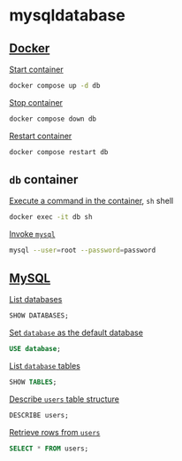 # mysqldatabase

## [Docker](https://docs.docker.com/reference/cli/docker/)

[Start container](https://docs.docker.com/reference/cli/docker/compose/up/)

```sh
docker compose up -d db
```

[Stop container](https://docs.docker.com/reference/cli/docker/compose/down/)

```sh
docker compose down db
```

[Restart container](https://docs.docker.com/reference/cli/docker/compose/restart/)

```sh
docker compose restart db
```

## `db` container

[Execute a command in the container](https://docs.docker.com/reference/cli/docker/container/exec/), `sh` shell

```sh
docker exec -it db sh
```

[Invoke `mysql`](https://dev.mysql.com/doc/refman/8.4/en/mysql.html)

```sh
mysql --user=root --password=password
```

## [MySQL](https://dev.mysql.com/doc/refman/8.4/en/sql-statements.html)

[List databases](https://dev.mysql.com/doc/refman/8.4/en/show-databases.html)

```sql
SHOW DATABASES;
```

[Set `database` as the default database](https://dev.mysql.com/doc/refman/8.4/en/use.html)

```sql
USE database;
```

[List `database` tables](https://dev.mysql.com/doc/refman/8.4/en/show-tables.html)

```sql
SHOW TABLES;
```

[Describe `users` table structure](https://dev.mysql.com/doc/refman/8.4/en/describe.html)

```sql
DESCRIBE users;
```

[Retrieve rows from `users`](https://dev.mysql.com/doc/refman/8.4/en/select.html)

```sql
SELECT * FROM users;
```
